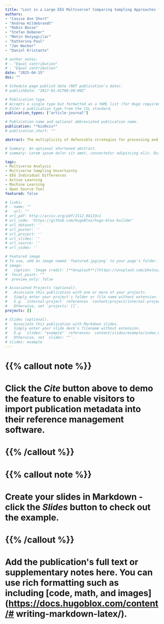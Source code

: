 ```yaml
---
title: "Lost in a Large EEG Multiverse? Comparing Sampling Approaches for Representative Pipeline Selection (preprint)."
authors:
- "Cassie Ann Short"
- "Andrea Hildebrandt"
- "Robin Bosse"
- "Stefan Debener"
- "Metin Oezyagcilar"
- "Katharina Paul"
- "Jan Wacker"
- "Daniel Kristanto"

# author_notes:
# - "Equal contribution"
# - "Equal contribution"
date: "2025-04-15"
doi: ""

# Schedule page publish date (NOT publication's date).
# publishDate: "2017-01-01T00:00:00Z"

# Publication type.
# Accepts a single type but formatted as a YAML list (for Hugo requirements).
# Enter a publication type from the CSL standard.
publication_types: ["article-journal"]

# Publication name and optional abbreviated publication name.
publication: "*bioRxiv*"
# publication_short: ""

abstract: The multiplicity of defensible strategies for processing and analysing data has been implicated as a core contributor to the replicability crisis, creating uncertainty about the robustness of a result to variations in data processing choices. This issue is exacerbated where a large number of data processing pipelines are defensible, and where there is great heterogeneity in the pipelines applied in the literature, such as in processing and analysing electroencephalography (EEG) signals. In a multiverse analysis, equally defensible pipelines are computed and the robustness of the result to these variations is reported. However, a large number of defensible pipelines is sometimes infeasible to compute exhaustively, and researchers rely on sampling approaches. In these cases, pipelines are sampled from the full multiverse and the robustness is reported across these samples, assuming that they are representative for the entire multiverse. However, different sampling methods may yield different robustness results, introducing what we term multiverse sampling uncertainty. To illustrate, we computed a 528-pipeline multiverse analysis on EEG-recordings during an emotion classification task aiming to predict extraversion scores from the Late Positive Potential. We applied three sampling methods (random, stratified, and active learning) to sample 26 pipelines (5%), and evaluated the results in terms of the representativeness of the distribution of model fits to that of the full multiverse. Our results highlight variability in the representativeness of the distribution of model fits between samples. The active learning sample most closely represented the median model fit of the full multiverse. The need for representative pipeline sampling to mitigate bias in large multiverse analyses is discussed. 

# Summary. An optional shortened abstract.
# summary: Lorem ipsum dolor sit amet, consectetur adipiscing elit. Duis posuere tellus ac convallis placerat. Proin tincidunt magna sed ex sollicitudin condimentum.

tags:
- Multiverse Analysis
- Multiverse Sampling Uncertainty
- EEG Individual Differences
- Active Learning
- Machine Learning
- Open Source Tool
featured: false

# links:
# - name: ""
#   url: ""
# url_pdf: http://arxiv.org/pdf/1512.04133v1
# url_code: 'https://github.com/HugoBlox/hugo-blox-builder'
# url_dataset: ''
# url_poster: ''
# url_project: ''
# url_slides: ''
# url_source: ''
# url_video: ''

# Featured image
# To use, add an image named `featured.jpg/png` to your page's folder. 
# image:
#   caption: 'Image credit: [**Unsplash**](https://unsplash.com/photos/jdD8gXaTZsc)'
#  focal_point: ""
#  preview_only: false

# Associated Projects (optional).
#   Associate this publication with one or more of your projects.
#   Simply enter your project's folder or file name without extension.
#   E.g. `internal-project` references `content/project/internal-project/index.md`.
#   Otherwise, set `projects: []`.
projects: []

# Slides (optional).
#   Associate this publication with Markdown slides.
#   Simply enter your slide deck's filename without extension.
#   E.g. `slides: "example"` references `content/slides/example/index.md`.
#   Otherwise, set `slides: ""`.
# slides: example
---
```


# {{% callout note %}}
# Click the *Cite* button above to demo the feature to enable visitors to import publication metadata into their reference management software.
# {{% /callout %}}

# {{% callout note %}}
# Create your slides in Markdown - click the *Slides* button to check out the example.
# {{% /callout %}}

# Add the publication's **full text** or **supplementary notes** here. You can use rich formatting such as including [code, math, and images](https://docs.hugoblox.com/content/# writing-markdown-latex/).
